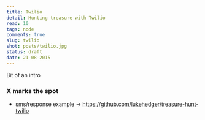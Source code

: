 ```yaml
---
title: Twilio
detail: Hunting treasure with Twilio
read: 10
tags: node
comments: true
slug: twilio
shot: posts/twilio.jpg
status: draft
date: 21-08-2015
---
```


Bit of an intro

### X marks the spot

- sms/response example -> https://github.com/lukehedger/treasure-hunt-twilio
